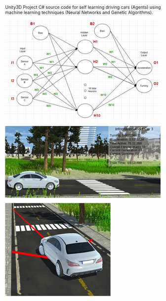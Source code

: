 Unity3D Project C# source code for self learning driving cars (Agents) using machine learning techniques (Neural Networks and Genetic Algorithms).

![](Screenshots/Screenshot1.png)

![](Screenshots/Screenshot2.png)

![](Screenshots/Screenshot3.png)
